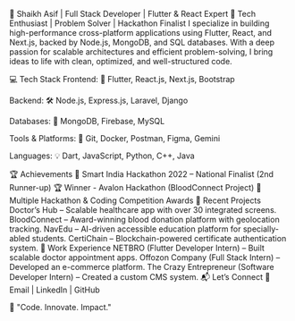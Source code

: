 🚀 Shaikh Asif | Full Stack Developer | Flutter & React Expert
🔹 Tech Enthusiast | Problem Solver | Hackathon Finalist
I specialize in building high-performance cross-platform applications using Flutter, React, and Next.js, backed by Node.js, MongoDB, and SQL databases.
With a deep passion for scalable architectures and efficient problem-solving, I bring ideas to life with clean, optimized, and well-structured code.

💻 Tech Stack
Frontend:
🚀 Flutter, React.js, Next.js, Bootstrap

Backend:
🛠️ Node.js, Express.js, Laravel, Django

Databases:
📀 MongoDB, Firebase, MySQL

Tools & Platforms:
🔧 Git, Docker, Postman, Figma, Gemini

Languages:
💡 Dart, JavaScript, Python, C++, Java

🏆 Achievements
🥈 Smart India Hackathon 2022 – National Finalist (2nd Runner-up)
🏆 Winner - Avalon Hackathon (BloodConnect Project)
🚀 Multiple Hackathon & Coding Competition Awards
🚀 Recent Projects
Doctor’s Hub – Scalable healthcare app with over 30 integrated screens.
BloodConnect – Award-winning blood donation platform with geolocation tracking.
NavEdu – AI-driven accessible education platform for specially-abled students.
CertiChain – Blockchain-powered certificate authentication system.
📌 Work Experience
NETBRO (Flutter Developer Intern) – Built scalable doctor appointment apps.
Offozon Company (Full Stack Intern) – Developed an e-commerce platform.
The Crazy Entrepreneur (Software Developer Intern) – Created a custom CMS system.
📬 Let’s Connect
📧 Email | LinkedIn | GitHub

🔹 "Code. Innovate. Impact."

